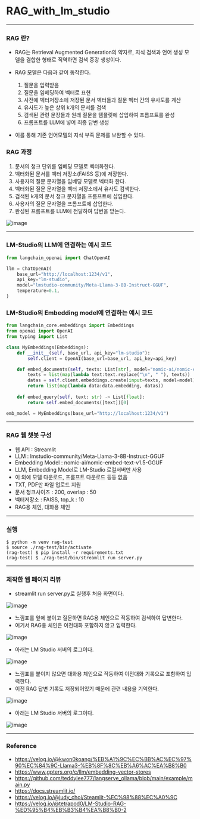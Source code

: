 # RAG_with_lm_studio

---

### RAG 란?

- RAG는 Retrieval Augmented Generation의 약자로, 지식 검색과 언어 생성 모델을 결합한 형태로 직역하면 검색 증강 생성이다.

- RAG 모델은 다음과 같이 동작한다.
  1. 질문을 입력받음
  2. 질문을 임베딩하여 벡터로 표현
  3. 사전에 벡터저장소에 저장된 문서 벡터들과 질문 벡터 간의 유사도를 계산
  4. 유사도가 높은 상위 k개의 문서를 검색
  5. 검색된 관련 문장들과 원래 질문을 템플릿에 삽입하여 프롬프트를 완성
  5. 프롬프트를 LLM에 넣어 최종 답변 생성

- 이를 통해 기존 언어모델의 지식 부족 문제를 보완할 수 있다.

### RAG 과정

1. 문서의 청크 단위를 임베딩 모델로 벡터화한다.
2. 벡터화된 문서를 벡터 저장소(FAISS 등)에 저장한다.
3. 사용자의 질문 문자열을 임베딩 모델로 벡터화 한다.
4. 벡터화된 질문 문자열을 벡터 저장소에서 유사도 검색한다.
5. 검색된 k개의 문서 청크 문자열을 프롬프트에 삽입한다.
6. 사용자의 질문 문자열을 프롬프트에 삽입한다.
7. 완성된 프롬프트를 LLM에 전달하여 답변을 받는다.

![image](https://github.com/tetrapod0/RAG_with_lm_studio/assets/48349693/3ed53b55-e4e8-4316-b827-a95e3978afd7)

---

### LM-Studio의 LLM에 연결하는 예시 코드

```python
from langchain_openai import ChatOpenAI

llm = ChatOpenAI(
    base_url="http://localhost:1234/v1",
    api_key="lm-studio",
    model="lmstudio-community/Meta-Llama-3-8B-Instruct-GGUF",
    temperature=0.1,
)
```

### LM-Studio의 Embedding model에 연결하는 예시 코드

```python
from langchain_core.embeddings import Embeddings
from openai import OpenAI
from typing import List

class MyEmbeddings(Embeddings):
    def __init__(self, base_url, api_key="lm-studio"):
        self.client = OpenAI(base_url=base_url, api_key=api_key)

    def embed_documents(self, texts: List[str], model="nomic-ai/nomic-embed-text-v1.5-GGUF") -> List[List[float]]:
        texts = list(map(lambda text:text.replace("\n", " "), texts))
        datas = self.client.embeddings.create(input=texts, model=model).data
        return list(map(lambda data:data.embedding, datas))
        
    def embed_query(self, text: str) -> List[float]:
        return self.embed_documents([text])[0]

emb_model = MyEmbeddings(base_url="http://localhost:1234/v1")
```

---

### RAG 웹 챗봇 구성

- 웹 API : Streamlit
- LLM : lmstudio-community/Meta-Llama-3-8B-Instruct-GGUF
- Embedding Model : nomic-ai/nomic-embed-text-v1.5-GGUF
- LLM, Embedding Model로 LM-Studio 로컬서버만 사용
- 이 외에 모델 다운로드, 프롬프트 다운로드 등등 없음
- TXT, PDF만 파일 업로드 지원
- 문서 청크사이즈 : 200, overlap : 50
- 벡터저장소 : FAISS, top_k : 10
- RAG용 체인, 대화용 체인

---
### 실행
```shell
$ python -m venv rag-test
$ source ./rag-test/bin/activate
(rag-test) $ pip install -r requirements.txt
(rag-test) $ ./rag-test/bin/streamlit run server.py
```

---
### 제작한 웹 페이지 리뷰

- streamlit run server.py로 실행후 처음 화면이다.

![image](https://github.com/tetrapod0/RAG_with_lm_studio/assets/48349693/bd7602db-b793-4573-ad51-f9a971424581)

- 느낌표를 앞에 붙이고 질문하면 RAG용 체인으로 작동하여 검색하여 답변한다.
- 여기서 RAG용 체인은 이전대화 포함하지 않고 입력한다.

![image](https://github.com/tetrapod0/RAG_with_lm_studio/assets/48349693/b9061c25-5de4-4f4b-bf42-5ed358a7c737)

- 아래는 LM Studio 서버의 로그이다.

![image](https://github.com/tetrapod0/RAG_with_lm_studio/assets/48349693/e9af6ada-87f1-48a8-b411-fdfa61ce8d17)

- 느낌표를 붙이지 않으면 대화용 체인으로 작동하여 이전대화 기록으로 포함하여 입력한다.
- 이전 RAG 답변 기록도 저장되어있기 때문에 관련 내용을 기억한다.

![image](https://github.com/tetrapod0/RAG_with_lm_studio/assets/48349693/daf821bb-de0d-4a5d-aeda-0aa7af757475)

- 아래는 LM Studio 서버의 로그이다.

![image](https://github.com/tetrapod0/RAG_with_lm_studio/assets/48349693/ad77dfcc-0e11-4bda-b2f2-18abaeb272af)

---

### Reference

- https://velog.io/@kwon0koang/%EB%A1%9C%EC%BB%AC%EC%97%90%EC%84%9C-Llama3-%EB%8F%8C%EB%A6%AC%EA%B8%B0
- https://www.gpters.org/c/llm/embedding-vector-stores
- https://github.com/teddylee777/langserve_ollama/blob/main/example/main.py
- https://docs.streamlit.io/
- https://velog.io/@judy_choi/Steamlit-%EC%98%88%EC%A0%9C
- https://velog.io/@tetrapod0/LM-Studio-RAG-%ED%95%B4%EB%B3%B4%EA%B8%B0-2




